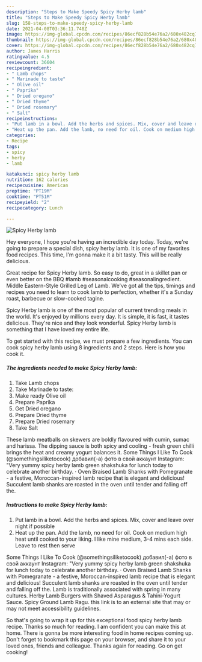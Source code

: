 ```yaml
---
description: "Steps to Make Speedy Spicy Herby lamb"
title: "Steps to Make Speedy Spicy Herby lamb"
slug: 158-steps-to-make-speedy-spicy-herby-lamb
date: 2021-04-08T03:36:11.748Z
image: https://img-global.cpcdn.com/recipes/86ecf828b54e76a2/680x482cq70/spicy-herby-lamb-recipe-main-photo.jpg
thumbnail: https://img-global.cpcdn.com/recipes/86ecf828b54e76a2/680x482cq70/spicy-herby-lamb-recipe-main-photo.jpg
cover: https://img-global.cpcdn.com/recipes/86ecf828b54e76a2/680x482cq70/spicy-herby-lamb-recipe-main-photo.jpg
author: James Harris
ratingvalue: 4.5
reviewcount: 36604
recipeingredient:
- " Lamb chops"
- " Marinade to taste"
- " Olive oil"
- " Paprika"
- " Dried oregano"
- " Dried thyme"
- " Dried rosemary"
- " Salt"
recipeinstructions:
- "Put lamb in a bowl. Add the herbs and spices. Mix, cover and leave over night if possible"
- "Heat up the pan. Add the lamb, no need for oil. Cook on medium high heat until cooked to your liking. I like mine medium, 3-4 mins each side. Leave to rest then serve"
categories:
- Recipe
tags:
- spicy
- herby
- lamb

katakunci: spicy herby lamb 
nutrition: 162 calories
recipecuisine: American
preptime: "PT19M"
cooktime: "PT51M"
recipeyield: "2"
recipecategory: Lunch

---
```



![Spicy Herby lamb](https://img-global.cpcdn.com/recipes/86ecf828b54e76a2/680x482cq70/spicy-herby-lamb-recipe-main-photo.jpg)

Hey everyone, I hope you're having an incredible day today. Today, we're going to prepare a special dish, spicy herby lamb. It is one of my favorites food recipes. This time, I'm gonna make it a bit tasty. This will be really delicious.

Great recipe for Spicy Herby lamb. So easy to do, great in a skillet pan or even better on the BBQ #lamb #seasonalcooking #seasonalingredient. Middle Eastern-Style Grilled Leg of Lamb. We&#39;ve got all the tips, timings and recipes you need to learn to cook lamb to perfection, whether it&#39;s a Sunday roast, barbecue or slow-cooked tagine.

Spicy Herby lamb is one of the most popular of current trending meals in the world. It's enjoyed by millions every day. It is simple, it is fast, it tastes delicious. They're nice and they look wonderful. Spicy Herby lamb is something that I have loved my entire life.


To get started with this recipe, we must prepare a few ingredients. You can cook spicy herby lamb using 8 ingredients and 2 steps. Here is how you cook it.

<!--inarticleads1-->

##### The ingredients needed to make Spicy Herby lamb:

1. Take  Lamb chops
1. Take  Marinade to taste:
1. Make ready  Olive oil
1. Prepare  Paprika
1. Get  Dried oregano
1. Prepare  Dried thyme
1. Prepare  Dried rosemary
1. Take  Salt


These lamb meatballs on skewers are boldly flavoured with cumin, sumac and harissa. The dipping sauce is both spicy and cooling - fresh green chilli brings the heat and creamy yogurt balances it. Some Things I Like To Cook (@somethingsiliketocook) добавил(-а) фото в свой аккаунт Instagram: &#34;Very yummy spicy herby lamb green shakshuka for lunch today to celebrate another birthday. · Oven Braised Lamb Shanks with Pomegranate - a festive, Moroccan-inspired lamb recipe that is elegant and delicious! Succulent lamb shanks are roasted in the oven until tender and falling off the. 

<!--inarticleads2-->

##### Instructions to make Spicy Herby lamb:

1. Put lamb in a bowl. Add the herbs and spices. Mix, cover and leave over night if possible
1. Heat up the pan. Add the lamb, no need for oil. Cook on medium high heat until cooked to your liking. I like mine medium, 3-4 mins each side. Leave to rest then serve


Some Things I Like To Cook (@somethingsiliketocook) добавил(-а) фото в свой аккаунт Instagram: &#34;Very yummy spicy herby lamb green shakshuka for lunch today to celebrate another birthday. · Oven Braised Lamb Shanks with Pomegranate - a festive, Moroccan-inspired lamb recipe that is elegant and delicious! Succulent lamb shanks are roasted in the oven until tender and falling off the. Lamb is traditionally associated with spring in many cultures. Herby Lamb Burgers with Shaved Asparagus &amp; Tahini-Yogurt Sauce. Spicy Ground Lamb Ragu. this link is to an external site that may or may not meet accessibility guidelines. 

So that's going to wrap it up for this exceptional food spicy herby lamb recipe. Thanks so much for reading. I am confident you can make this at home. There is gonna be more interesting food in home recipes coming up. Don't forget to bookmark this page on your browser, and share it to your loved ones, friends and colleague. Thanks again for reading. Go on get cooking!
